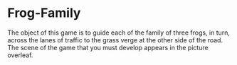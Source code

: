 # Frog-Family
The object of this game is to guide each of the family of three frogs,  in turn, across the lanes of traffic to the grass verge at the other side of the road. The scene of the game that you must develop appears in the picture overleaf.
